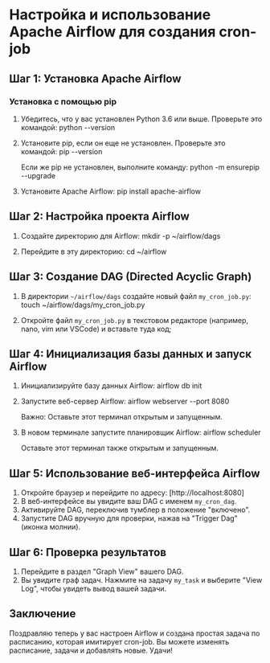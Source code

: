# Настройка и использование Apache Airflow для создания cron-job

## Шаг 1: Установка Apache Airflow

### Установка с помощью pip

1. Убедитесь, что у вас установлен Python 3.6 или выше. Проверьте это командой:
    python --version

2. Установите pip, если он еще не установлен. Проверьте это командой:
    pip --version

    Если же pip не установлен, выполните команду:
    python -m ensurepip --upgrade

4. Установите Apache Airflow:
    pip install apache-airflow

## Шаг 2: Настройка проекта Airflow

1. Создайте директорию для Airflow:
    mkdir -p ~/airflow/dags

2. Перейдите в эту директорию:
    cd ~/airflow

## Шаг 3: Создание DAG (Directed Acyclic Graph)

1. В директории `~/airflow/dags` создайте новый файл `my_cron_job.py`:
    touch ~/airflow/dags/my_cron_job.py

2. Откройте файл `my_cron_job.py` в текстовом редакторе (например, nano, vim или VSCode) и вставьте туда код;

## Шаг 4: Инициализация базы данных и запуск Airflow

1. Инициализируйте базу данных Airflow:
    airflow db init
    
2. Запустите веб-сервер Airflow:
    airflow webserver --port 8080

    Важно: Оставьте этот терминал открытым и запущенным.

3. В новом терминале запустите планировщик Airflow:
    airflow scheduler

    Оставьте этот терминал также открытым и запущенным.

## Шаг 5: Использование веб-интерфейса Airflow

1. Откройте браузер и перейдите по адресу: [http://localhost:8080]
2. В веб-интерфейсе вы увидите ваш DAG с именем `my_cron_dag`.
3. Активируйте DAG, переключив тумблер в положение "включено".
4. Запустите DAG вручную для проверки, нажав на "Trigger Dag" (иконка молнии).

## Шаг 6: Проверка результатов

1. Перейдите в раздел "Graph View" вашего DAG.
2. Вы увидите граф задач. Нажмите на задачу `my_task` и выберите "View Log", чтобы увидеть вывод вашей задачи.

## Заключение

Поздравляю теперь у вас настроен Airflow и создана простая задача по расписанию, которая имитирует cron-job. Вы можете изменять расписание, задачи и добавлять новые.
Удачи!